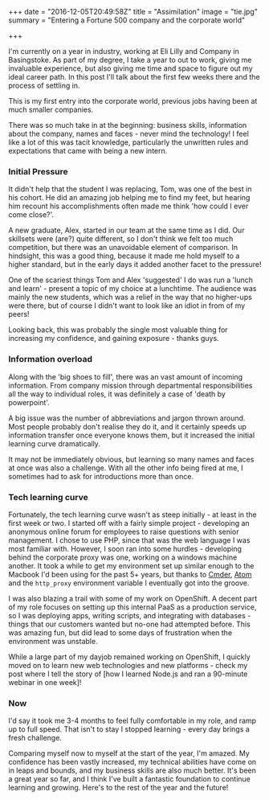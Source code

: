 +++
date = "2016-12-05T20:49:58Z"
title = "Assimilation"
image = "tie.jpg"
summary = "Entering a Fortune 500 company and the corporate world"

+++



I'm currently on a year in industry, working at Eli Lilly and Company in Basingstoke. As part of my degree, I take a year to out to work, giving me invaluable experience, but also giving me time and space to figure out my ideal career path. In this post I'll talk about the first few weeks there and the process of settling in.

This is my first entry into the corporate world, previous jobs having been at much smaller companies.

There was so much take in at the beginning: business skills, information about the company, names and faces - never mind the technology! I feel like a lot of this was tacit knowledge, particularly the unwritten rules and expectations that came with being a new intern.



### Initial Pressure

It didn't help that the student I was replacing, Tom, was one of the best in his cohort. He did an amazing job helping me to find my feet, but hearing him recount his accomplishments often made me think 'how could I ever come close?'.

A new graduate, Alex, started in our team at the same time as I did. Our skillsets were (are?) quite different, so I don't think we felt too much competition, but there was an unavoidable element of comparison. In hindsight, this was a good thing, because it made me hold myself to a higher standard, but in the early days it added another facet to the pressure!

One of the scariest things Tom and Alex 'suggested' I do was run a 'lunch and learn' - present a topic of my choice at a lunchtime. The audience was mainly the new students, which was a relief in the way that no higher-ups were there, but of course I didn't want to look like an idiot in from of my peers!

Looking back, this was probably the single most valuable thing for increasing my confidence, and gaining exposure - thanks guys.



### Information overload

Along with the 'big shoes to fill', there was an vast amount of incoming information. From company mission through departmental responsibilities all the way to individual roles, it was definitely a case of 'death by powerpoint'.

A big issue was the number of abbreviations and jargon thrown around. Most people probably don't realise they do it, and it certainly speeds up information transfer once everyone knows them, but it increased the initial learning curve dramatically.

It may not be immediately obvious, but learning so many names and faces at once was also a challenge. With all the other info being fired at me, I sometimes had to ask for introductions more than once.



### Tech learning curve

Fortunately, the tech learning curve wasn't as steep initially - at least in the first week or two. I started off with a fairly simple project - developing an anonymous online forum for employees to raise questions with senior management. I chose to use PHP, since that was the web language I was most familiar with. However, I soon ran into some hurdles - developing behind the corporate proxy was one, working on a windows machine another. It took a while to get my environment set up similar enough to the Macbook I'd been using for the past 5+ years, but thanks to [Cmder](http://cmder.net/), [Atom](https://atom.io/) and the `http_proxy` environment variable I eventually got into the groove.

I was also blazing a trail with some of my work on OpenShift. A decent part of my role focuses on setting up this internal PaaS as a production service, so I was deploying apps, writing scripts, and integrating with databases - things that our customers wanted but no-one had attempted before. This was amazing fun, but did lead to some days of frustration when the environment was unstable.

While a large part of my dayjob remained working on OpenShift, I quickly moved on to learn new web technologies and new platforms - check my post where I tell the story of [how I learned Node.js and ran a 90-minute webinar in one week]!



### Now

I'd say it took me 3-4 months to feel fully comfortable in my role, and ramp up to full speed. That isn't to stay I stopped learning - every day brings a fresh challenge.

Comparing myself now to myself at the start of the year, I'm amazed. My confidence has been vastly increased, my technical abilities have come on in leaps and bounds, and my business skills are also much better. It's been a great year so far, and I think I've built a fantastic foundation to continue learning and growing. Here's to the rest of the year and the future!
